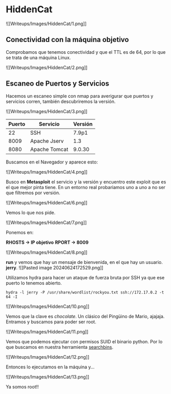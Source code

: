 # HiddenCat

![[Writeups/Images/HiddenCat/1.png]]

## Conectividad con la máquina objetivo

Comprobamos que tenemos conectividad y que el TTL es de 64, por lo que se trata de una máquina Linux.

![[Writeups/Images/HiddenCat/2.png]]

## Escaneo de Puertos y Servicios

Hacemos un escaneo simple con nmap para averigurar que puertos y servicios corren, también descubriremos la versión.

![[Writeups/Images/HiddenCat/3.png]]

| Puerto | Servicio      | Versión |
| ------ | ------------- | ------- |
| 22     | SSH           | 7.9p1   |
| 8009   | Apache Jserv  | 1.3     |
| 8080   | Apache Tomcat | 9.0.30  |

Buscamos en el Navegador y aparece esto:

![[Writeups/Images/HiddenCat/4.png]]

Busco en **Metasploit** el servicio y la versión y encuentro este exploit que es el que mejor pinta tiene. En un entorno real probariamos uno a uno a no ser que filtremos por versión.

![[Writeups/Images/HiddenCat/6.png]]

Vemos lo que nos pide.

![[Writeups/Images/HiddenCat/7.png]]

Ponemos en:

**RHOSTS -> IP objetivo**
**RPORT -> 8009**

![[Writeups/Images/HiddenCat/8.png]]

**run** y vemos que hay un mensaje de bienvenida, en el que hay un usuario.  **jerry**.
![[Pasted image 20240624172529.png]]


Utilizamos hydra para hacer un ataque de fuerza bruta por SSH ya que ese puerto lo tenemos abierto.

`hydra -l jerry -P /usr/share/wordlist/rockyou.txt ssh://172.17.0.2 -t 64 -I`

![[Writeups/Images/HiddenCat/10.png]]

Vemos que la clave es *chocolate*. Un clásico del Pingüino de Mario, ajajaja. Entramos y buscamos para poder ser root.

![[Writeups/Images/HiddenCat/11.png]]

Vemos que podemos ejecutar con permisos SUID el binario python. Por lo que buscamos en nuestra herramienta [searchbins](https://github.com/r1vs3c/searchbins).

![[Writeups/Images/HiddenCat/12.png]]

Entonces lo ejecutamos en la máquina y...

![[Writeups/Images/HiddenCat/13.png]]

Ya somos root!!

